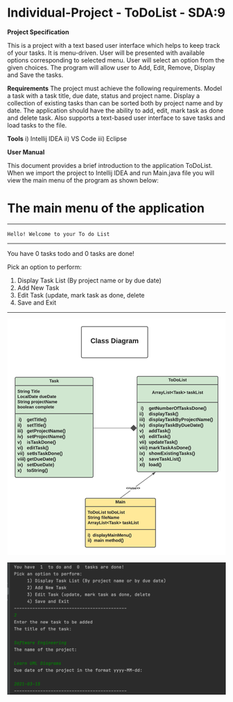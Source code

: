# Individual-Project - ToDoList - SDA:9

**Project Specification**

This is a project with a text based user interface which helps to keep track of your tasks.
It is menu-driven. User will be presented with  available options corresponding to selected menu.
User will select an option from the given choices.
The program will allow user to Add, Edit, Remove, Display and Save the tasks.

**Requirements**
The project must achieve the following requirements. Model a task with a task title, due date, status and project name.
Display a collection of existing tasks than can be sorted both by project name and by date. 
The application should have the ability to add, edit, mark task as done and delete task.
Also supports a text-based user interface to save tasks and load tasks to the file.

**Tools**
i)    Intellij IDEA
ii)   VS Code
iii)  Eclipse

**User Manual**

This document provides a brief introduction to the application ToDoList. When we import the project to Intellij IDEA and run Main.java file you will view the main menu of the program as shown below:

# The main menu of the application
-------------------------------------------
    Hello! Welcome to your To do List     
-------------------------------------------
You have 0 tasks todo and 0 tasks are done!
            
  Pick an option to perform:
  1) Display Task List (By project name or by due date)
  2) Add New Task
  3) Edit Task (update, mark task as done, delete
  4) Save and Exit
 -------------------------------------------




![ClassDiagramToDoList](./ScreenShots/ClassDiagramToDoList.png)

![ToDoList-img1](./ScreenShots/ToDoList-img1.png)









